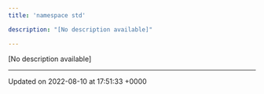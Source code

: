 ```yaml
---
title: 'namespace std'

description: "[No description available]"

---
```







[No description available]






-------------------------------

Updated on 2022-08-10 at 17:51:33 +0000